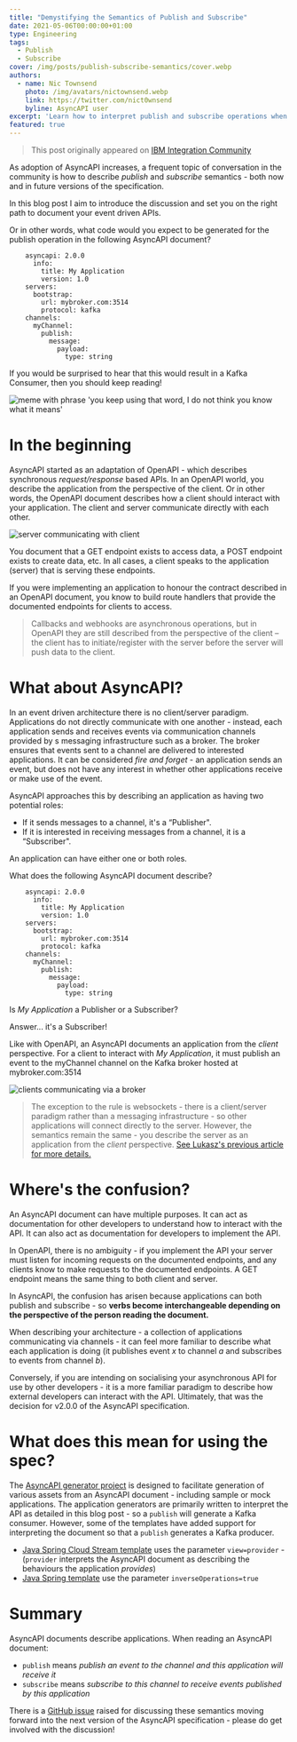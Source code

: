```yaml
---
title: "Demystifying the Semantics of Publish and Subscribe"
date: 2021-05-06T00:00:00+01:00
type: Engineering
tags:
  - Publish
  - Subscribe
cover: /img/posts/publish-subscribe-semantics/cover.webp
authors:
  - name: Nic Townsend
    photo: /img/avatars/nictownsend.webp
    link: https://twitter.com/nict0wnsend
    byline: AsyncAPI user
excerpt: 'Learn how to interpret publish and subscribe operations when reading an AsyncAPI specification, and why they might not mean what you expect.'
featured: true
---
```

> This post originally appeared on [IBM Integration Community](https://community.ibm.com/community/user/integration/blogs/nic-townsend1/2021/04/01/publish-vs-subscribe-in-asyncapi-and-why-it-may-no)

As adoption of AsyncAPI increases, a frequent topic of conversation in the community is how to describe *publish* and *subscribe* semantics - both now and in future versions of the specification.

In this blog post I aim to introduce the discussion and set you on the right path to document your event driven APIs.

Or in other words, what code would you expect to be generated for the publish operation in the following AsyncAPI document?
```
    asyncapi: 2.0.0 
      info:                   
        title: My Application
        version: 1.0 
    servers:
      bootstrap:
        url: mybroker.com:3514
        protocol: kafka
    channels:
      myChannel:
        publish:
          message:
            payload:
              type: string
```  

If you would be surprised to hear that this would result in a Kafka Consumer, then you should keep reading!

![meme with phrase 'you keep using that word, I do not think you know what it means'](/img/posts/publish-subscribe-semantics/meme.webp)

# In the beginning

AsyncAPI started as an adaptation of OpenAPI - which describes synchronous *request/response* based APIs. In an OpenAPI world, you describe the application from the perspective of the client. Or in other words, the OpenAPI document describes how a client should interact with your application. The client and server communicate directly with each other.  
  
![server communicating with client](/img/posts/publish-subscribe-semantics/REST.webp)

You document that a GET endpoint exists to access data, a POST endpoint exists to create data, etc. In all cases, a client speaks to the application (server) that is serving these endpoints.

If you were implementing an application to honour the contract described in an OpenAPI document, you know to build route handlers that provide the documented endpoints for clients to access.

> Callbacks and webhooks are asynchronous operations, but in OpenAPI they are still described from the perspective of the client – the client has to initiate/register with the server before the server will push data to the client.

# What about AsyncAPI?

In an event driven architecture there is no client/server paradigm. Applications do not directly communicate with one another - instead, each application sends and receives events via communication channels provided by s messaging infrastructure such as a broker. The broker ensures that events sent to a channel are delivered to interested applications. It can be considered *fire and forget* - an application sends an event, but does not have any interest in whether other applications receive or make use of the event.

AsyncAPI approaches this by describing an application as having two potential roles:

*   If it sends messages to a channel, it's a “Publisher".
*   If it is interested in receiving messages from a channel, it is a “Subscriber".

An application can have either one or both roles.

What does the following AsyncAPI document describe?
```
    asyncapi: 2.0.0 
      info:                   
        title: My Application
        version: 1.0 
    servers:
      bootstrap:
        url: mybroker.com:3514
        protocol: kafka
    channels:
      myChannel:
        publish:
          message:
            payload:
              type: string
```

Is *My Application* a Publisher or a Subscriber?

Answer... it's a Subscriber!

Like with OpenAPI, an AsyncAPI documents an application from the *client* perspective. For a client to interact with *My Application*, it must publish an event to the myChannel channel on the Kafka broker hosted at mybroker.com:3514  
  
![clients communicating via a broker](/img/posts/publish-subscribe-semantics/BROKER.webp)

> The exception to the rule is websockets - there is a client/server paradigm rather than a messaging infrastructure - so other applications will connect directly to the server. However, the semantics remain the same - you describe the server as an application from the *client* perspective. [See Lukasz's previous article for more details.](https://asyncapi.org/blog/websocket-part2) 

# Where's the confusion?

An AsyncAPI document can have multiple purposes. It can act as documentation for other developers to understand how to interact with the API. It can also act as documentation for developers to implement the API.

In OpenAPI, there is no ambiguity - if you implement the API your server must listen for incoming requests on the documented endpoints, and any clients know to make requests to the documented endpoints. A GET endpoint means the same thing to both client and server.

In AsyncAPI, the confusion has arisen because applications can both publish and subscribe - so **verbs become interchangeable depending on the perspective of the person reading the document.**

When describing your architecture - a collection of applications communicating via channels - it can feel more familiar to describe what each application is doing (it publishes event *x* to channel *a* and subscribes to events from channel *b*).

Conversely, if you are intending on socialising your asynchronous API for use by other developers - it is a more familiar paradigm to describe how external developers can interact with the API. Ultimately, that was the decision for v2.0.0 of the AsyncAPI specification.

# What does this mean for using the spec?

The [AsyncAPI generator project](https://github.com/asyncapi/generator) is designed to facilitate generation of various assets from an AsyncAPI document - including sample or mock applications. The application generators are primarily written to interpret the API as detailed in this blog post - so a `publish` will generate a Kafka consumer. However, some of the templates have added support for interpreting the document so that a `publish` generates a Kafka producer.  
  

*   [Java Spring Cloud Stream template](https://github.com/asyncapi/java-spring-cloud-stream-template#parameters) uses the parameter `view=provider` - (`provider` interprets the AsyncAPI document as describing the behaviours the application *provides*)
*   [Java Spring template](https://github.com/asyncapi/java-spring-template#supported-parameters) use the parameter `inverseOperations=true`

  
# Summary

AsyncAPI documents describe applications. When reading an AsyncAPI document:

*   `publish` means *publish an event to the channel and this application will receive it*
*   `subscribe` means *subscribe to this channel to receive events published by this application*

There is a [GitHub issue](https://github.com/asyncapi/spec/issues/520) raised for discussing these semantics moving forward into the next version of the AsyncAPI specification - please do get involved with the discussion!
